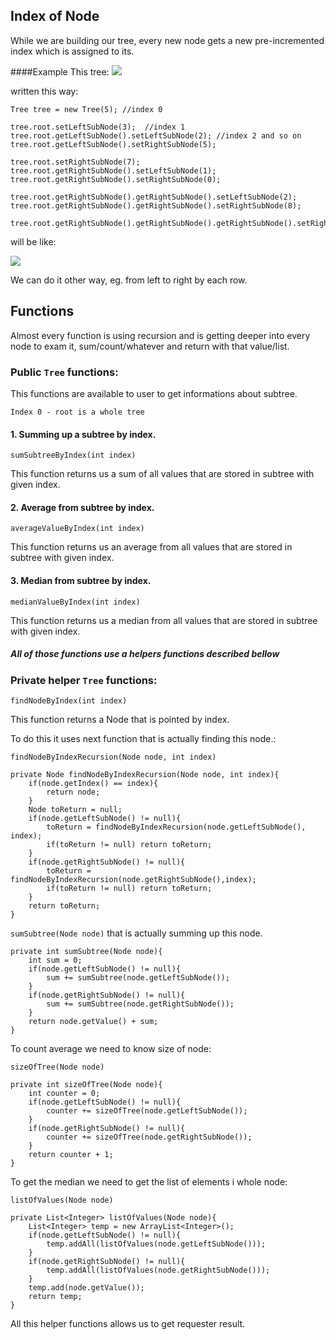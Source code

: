 ## Index of Node

While we are building our tree, every new node gets a new pre-incremented index which is assigned to its.

####Example
This tree:
![](https://i.gyazo.com/3724268d75f91481ba2badf68ae6019b.png)

written this way:
```
Tree tree = new Tree(5); //index 0

tree.root.setLeftSubNode(3);  //index 1
tree.root.getLeftSubNode().setLeftSubNode(2); //index 2 and so on
tree.root.getLeftSubNode().setRightSubNode(5);

tree.root.setRightSubNode(7);
tree.root.getRightSubNode().setLeftSubNode(1);
tree.root.getRightSubNode().setRightSubNode(0);

tree.root.getRightSubNode().getRightSubNode().setLeftSubNode(2);
tree.root.getRightSubNode().getRightSubNode().setRightSubNode(8);

tree.root.getRightSubNode().getRightSubNode().getRightSubNode().setRightSubNode(5);
```

will be like:

![](https://i.gyazo.com/e300ffc0e5517382fea2ddd3e2416742.png)

We can do it other way, eg. from left to right by each row.

## Functions
Almost every function is using recursion and is getting deeper into every node to exam it, sum/count/whatever and return with that value/list.

### Public ```Tree``` functions:
This functions are available to user to get informations about subtree.

```Index 0 - root is a whole tree```

#### 1. Summing up a subtree by index.

```sumSubtreeByIndex(int index)```

This function returns us a sum of all values that are stored in subtree with given index.

#### 2. Average from subtree by index.

```averageValueByIndex(int index)```

This function returns us an average from all values that are stored in subtree with given index.

#### 3. Median from subtree by index.

```medianValueByIndex(int index)```

This function returns us a median from all values that are stored in subtree with given index.


##### All of those functions use a helpers functions described bellow

### Private helper ```Tree``` functions:

```findNodeByIndex(int index)```

This function returns a Node that is pointed by index.

To do this it uses next function that is actually finding this node.:

```findNodeByIndexRecursion(Node node, int index)``` 

```
private Node findNodeByIndexRecursion(Node node, int index){
    if(node.getIndex() == index){
        return node;
    }
    Node toReturn = null;
    if(node.getLeftSubNode() != null){
        toReturn = findNodeByIndexRecursion(node.getLeftSubNode(), index);
        if(toReturn != null) return toReturn;
    }
    if(node.getRightSubNode() != null){
        toReturn = findNodeByIndexRecursion(node.getRightSubNode(),index);
        if(toReturn != null) return toReturn;
    }
    return toReturn;
}
```

```sumSubtree(Node node)``` that is actually summing up this node.
```
private int sumSubtree(Node node){
    int sum = 0;
    if(node.getLeftSubNode() != null){
        sum += sumSubtree(node.getLeftSubNode());
    }
    if(node.getRightSubNode() != null){
        sum += sumSubtree(node.getRightSubNode());
    }
    return node.getValue() + sum;
}
```

To count average we need to know size of node:

```sizeOfTree(Node node)```
```
private int sizeOfTree(Node node){
    int counter = 0;
    if(node.getLeftSubNode() != null){
        counter += sizeOfTree(node.getLeftSubNode());
    }
    if(node.getRightSubNode() != null){
        counter += sizeOfTree(node.getRightSubNode());
    }
    return counter + 1;
}
```

To get the median we need to get the list of elements i whole node:

```listOfValues(Node node)```
```
private List<Integer> listOfValues(Node node){
    List<Integer> temp = new ArrayList<Integer>();
    if(node.getLeftSubNode() != null){
        temp.addAll(listOfValues(node.getLeftSubNode()));
    }
    if(node.getRightSubNode() != null){
        temp.addAll(listOfValues(node.getRightSubNode()));
    }
    temp.add(node.getValue());
    return temp;
}
```

All this helper functions allows us to get requester result.